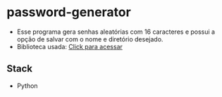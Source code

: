 # password-generator

- Esse programa gera senhas aleatórias com 16 caracteres e possui a opção de salvar com o nome e diretório desejado.
- Biblioteca usada: <a href= "https://www.tkdocs.com/" target="blank" >Click para acessar<a>

## Stack
- Python
